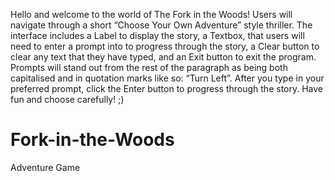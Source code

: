Hello and welcome to the world of The Fork in the Woods! Users will navigate through a short “Choose Your Own Adventure” style thriller. The interface includes a Label to display the story, 
a Textbox, that users will need to enter a prompt into to progress through the story, a Clear button to clear any text that they have typed, and an Exit button to exit the program. Prompts 
will stand out from the rest of the paragraph as being both capitalised and in quotation marks like so: “Turn Left”. After you type in your preferred prompt, click the Enter button to progress 
through the story. Have fun and choose carefully! ;)
# Fork-in-the-Woods
Adventure Game
